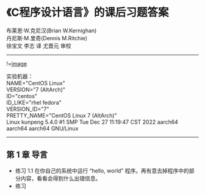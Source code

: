 # 《C程序设计语言》的课后习题答案
布莱恩·W.克尼汉(Brian W.Kernighan)<br/>
丹尼斯·M.里奇(Dennis M.Ritchie)<br/>
徐宝文 李志 译 尤晋元 审校<br/>

------

!=[image](https://raw.githubusercontent.com/chi199702/The_C_Programming_Language_Answer/main/IMG/book.jpg_.webp)

实验机器：<br/>
NAME="CentOS Linux"<br/>
VERSION="7 (AltArch)"<br/>
ID="centos"<br/>
ID_LIKE="rhel fedora"<br/>
VERSION_ID="7"<br/>
PRETTY_NAME="CentOS Linux 7 (AltArch)"<br/>
Linux kunpeng 5.4.0 #1 SMP Tue Dec 27 11:19:47 CST 2022 aarch64 aarch64 aarch64 GNU/Linux

------
## 第 1 章 导言
+ 练习 1.1 在你自己的系统中运行 “hello, world” 程序。再有意去掉程序中的部分内容，看看会得到什么出错信息。
+ 练习 